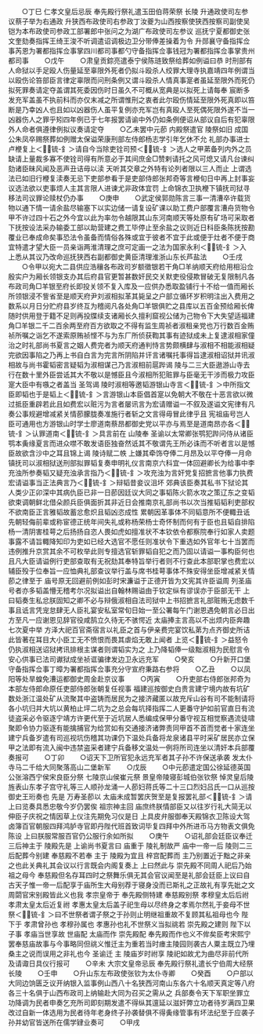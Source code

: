 <!-- { "loadSidebar": true } -->
　　○丁巳  仁孝文皇后忌辰  奉先殿行祭礼遣玉田伯蒋荣祭  长陵  升通政使司左参议蔡子举为右通政  升狭西布政使司右参政丁汝夔为山西按察使狭西按察司副使吴铠为本布政使司参政工部署郎中张问之为湖广布政使司左参议  巡抚宁夏都御史张文奎劾奏指挥王绮王浚不听调遣诏调极边卫分带俸差操着为令  升郧襄守备指挥佥事芮恩为署都指挥佥事掌四川都司事都勺守备指挥佥事钱冠为署都指挥佥事掌贵州都司事
　　○戊午
　　○肃皇贡錝亮遣泰宁侯陈琏致祭给葬如例谥曰恭  时刑部有人命狱以手足殴人伤量延至辜限外死者仍拟斗殴杀人绞罪大理寺执嘉靖四年例谓当以殴伤论笞部臣言律定辜限而问刑条例又谓斗殴杀人情真事寔者虽延至限外而死仍拟死罪奏请定夺盖谓其死委因伤时日虽久不可概从宽典是以拟死上请每奉  宸断多发充军盖虽不执前科而亦仅末减之所谓惟刑之衷者此尔殴伤情延至限外死真即以笞断是乃幸凶人也且如以凶器伤人虽平复例亦充军岂有真殴人至死偶死限外遂不当一凶器伤人之罪乎矧四年例已于七年报罢请谕中外仍如条例便诏从部议自后有犯辜限外人命者俱遵律例拟议奏请定夺
　　○乙未罢中元莭  内殿祭遣官  陵祭如旧  成国公朱凤卒赐祭葬如例赠太保谥荣康刑部左侍郎杨志学引年乞休不允  礼部办事进士卢楩复上＜锍-釒＞请自今当除吏铨司预＜锍-釒＞选人之甲苐备列内外之员缺请上量裁多寡不使铨司得有所意必于其间庶金□赞剌请托之风可熄又请凡台谏纠劾诸臣昧风闻及恶声丑诘毋以渎  天听其交章之外特有论列者限以三人而止  上谓选法已如旧行楩复渎奏无忌下吏部参看于是吏部侍郎张邦奇等言楩旬日中再上封事妄议选法欲以吏事烦人主其言限人进谏尤非政体宜罚  上命锦衣卫执楩下镇抚司狱寻移法司议罪论赎杖仍办事
　　○庚申
　　○武定侯郭勋陈言三事一清漕卒许载货物以通下情一请余盐尽输塞下以实边储一请复设矿课以助工费户部覆言漕舟货物令甲不许过四十石之外今宜以此为率勿令越限其山东河南顺天等处原有矿场可采取者下抚按设法采办输委工部以助营建之费工毕停止至余盐之议则近日科臣条陈抚按勘覆业已奉成命矣事恐法令虽备而情俗各殊或宜于彼者不宜于此或便于灶者不便于商宜特遣才望大臣一员亲诣两淮清理之庶可定画一之法为国家永利＜锍-釒＞入  上悉从其议乃改命巡抚狭西右副都御史黄臣清理淮浙山东长芦盐法
　　○壬戌
　　○令甲以宛大二县供应浩穰各布政司岁额徵银若干角□羊纳顺天府给用相沿佥殷实户为厢长领银支办其后府县官更暂甚数奸民交关默吏役侵欺冒破无复限制凡各布政司角□羊银至府长即投关领不复入库及一应供办悉取盈铺行十不给一值而厢长所领银浸不訾省至是顺天府尹刘淑相拟革其毙呈之户部立循环岁积明注出入费用之数系以月日分贮府县岁终互为稽阅凡各处角□羊银俱贮之县库以五百金预给厢长俾随时供用登于籍不足则再投牒续支诸厢长久擅利窟视公储为己物令下大失望适福建角□羊银二千二百余两至府百方欲取之不得有监生周祯者淑租亲党也万行数百金贿祯所嘱之诣乞不遂索原贿祯悭不与为东厂所侦获鞫其事有迹狱成未上复逮淑相家僮治之时礼部尚书夏言之姻人费完者为顺天府通判恃言势颇横肆与淑相不相能淑相疑完欲因事陷之乃再上书自白言为完言所阴陷并讦言诸嘱托事得旨逮淑相诏狱并讯淑相故与尚书霍韬密言疑韬为淑相谋己乃言淑相前扈跸谒  陵与二三大臣遨游山寺去行在数十里外臣尝诋其大不敬以是憾臣且今淑相所犯赃罪与臣毫无干涉而极力攻臣寔大臣中有嗾之者盖当  圣驾谒  陵时淑相等邀韬游银山寺言＜锍-釒＞中所指文臣即韬也于是韬上＜锍-釒＞言游银山本臣倡首寔以免朝大不敬在十恶言欲以微过抵臣重辟若此且如费宏以赃污为言者屡讯言为宏请赠谥一不叙及遂谥文宪律有凡奏公事规避增减紧关情莭朦胧奏准施行者斩之文言得毋冒此律乎且  宪祖庙号岂人臣可通用也方游银山时学士廖道南蔡昂都御史党以平亦与焉至是道南昂亦各＜锍-釒＞认罪道南＜锍-釒＞具言前在  山陵奉  圣谕以太常卿张鹗犯跸问侍从诸臣鹗本夤缘夏言而进众噤不敢发语臣独奋然诋其不敬谓先王所必诛而不听者言以是憾臣故欲含沙中之耳且锦上谒  陵诗赋二帙  上嫌其牵饰夺俸二月昂及以平夺俸一月命镇抚司以淑相狱送刑部拟罪韬复奏申明礼仪言南京六科宜一体回避卿长为给事中李充浊所参奏韬又疑充浊承言指乃＜锍-釒＞攻充浊为言奸党复招摭言他事力执费宏请谥事当正法典言乃＜锍-釒＞辩韬昔妾议沮坏  郊典该臣奏其私书下狱论其人类少正卯深中其病仇臣已非一日莭因廷议大同之事韬陈火箭水攻之策辽东之变韬欲束调朝鲜北借朵颜兵臣俱面折其非近日会推南京礼部尚书以次当推韬韬利吏部权不欲南臣正言雅韬故蓄忿愈炽且韬凶恣成性  累朝因革事体不同韬意所不便輙丑诋  先朝轻侮前辈或称宦德正统年间失礼或称杨荣杨士奇怀制而何有于臣也且韬自排陷杨一清阴害桂萼之后扬扬自恣人畏如虎如擅准状不本钦依令都察院奉行如家人卖题事露不请旨輙降知印为吏如已经大选官不愿任则准状令下重选如外官年七十当罢而违例推升京赏其余不可枚举此则专擅选官斩罪韬自犯之而乃固以请谥一事构臣何也且凡大臣请谥例行吏部查取有无祝劾其奉特旨举行者则不行查此本部职掌也费宏以辅臣殁于位奉旨一应恤典礼部查议举行盖与席书桂萼事体不殊安得坐臣增减紧关情莭之律至于  庙号原无回避前例如彭时宋濂谥于正德开皆为文宪其许臣谥周  列圣庙号者亦多韬盖懵无稽考尔况拟谥出自翰林赐谥由于钦定纵有谬误亦于臣部无干  上曰韬奏生私忿朕固知之卿不必与辩俄淑相自法司狱中上书招摭言礼部赃贿无虑数千事且诋言凭宠怠肆无人臣礼宴安私室常旬日始一至公署每午门谢恩遇免朝言必日出方至凡一应谢恩见辞官役咸鹄立久待无不骇愕近  太庙捧主言高以不出烦内臣奔趣七次夏中举  方泽大祀百官斋宿言以礼臣之首与伊亲费完宴饮私苐为点齐御史所诘此皆著在耳目大小臣工无不愤恨而畏其虐焰无敢上闻者  上览＜锍-釒＞益怒令仍执淑相送诏狱拷讯排根主谋者则谓韬实为之  上乃降韬俸一级黜淑相为民慰言令安心供事已法司谳狱成坐祯诓骗律发边卫永远充军
　　○癸亥
　　○升新开口堡守备指挥佥事丁暲为署都指挥佥事充分守宣府秉路右参将
　　○乙丑
　　○以凤阳等处旱蝗免漕运都御史周金赴京议事
　　○丙寅
　　○升吏部右侍郎张邦奇为本部左侍郎命原任吏部侍郎张朝复任视事  福建巡按御史白贵言建宁境内故有坑矿数处浙江温处矿从流聚其中盗铸而居民为之接济藏匿以故充斥山谷有司不能制请将各小坑归并大坑以黄柏止坪二坑为之总会每坑择指挥二人更番守护如前官直日有流徒盗采必令驱逐宁靖方许更代至于近坑居人悉编成保甲分番守视互相觉察遇流徒啸聚即令协力驱逐有能擒捕官为给赏如有交通接济诸弊责同甲首不首而觉者十家连坐建宁兵备岁遣有司巡视坑伤稽其功课仍下温处兵备将龙泉诸县平时采矿居民亦立保甲之法即有流入闽中违禁盗采者建宁兵备移文温处一例将所司连坐以清奸本兵部覆奏报可
　　○丁卯
　　○诏天下卫所官犯永远充军者其子孙不许保送承袭  发太仆寺马二千给大同聚落高山二堡新军
　　○戊辰
　　○中元莭遣定国公徐延德英国公张溶西宁侯宋良臣分祭  七陵京山侯崔元祭  景皇帝陵寝彭城伯张钦祭  悼灵皇后陵  旌表山东孝子宫守礼等三人顺孙龙涌一人莭妇蒋氏等二十三口烈妇吕氏一口从巡按御史王珩奏也  先是  万寿圣莭以  太庙未成暂罢庆贺至是复报罢礼部＜锍-釒＞请  上曰览奏具悉忠敬今岁仍罢俟  祖宗神主回  庙庶终朕情部臣又以往岁行礼大简无以伸臣子庆祝之情因草上仪注先期免习仪是日  上具皮弁服御奉天殿锦衣卫陈设大驾卤簿百官朝服四拜鸿胪寺官即丹陛代班首致词毕复四拜中外所进币马方物表文俱免陈设  上曰朕服常服百官仍公服行余如所拟
　　○庚午
　　○诏礼部会廷臣议奉迁  三后神主于  陵殿先是  上谕尚书夏言曰  庙重于  陵礼制故严  庙中一帝一后  陵则二三后配葬今别建  奉慈殿不若奉  主于  陵殿为宜且  梓宫配葬而  主乃别置近于黜之非亲之也此关典礼其会议以行言既会内阁复奏上  上曰然此与  崇先殿不同周人祀后乃始祖之母今  奉慈殿但名存耳四时之祭舞乐俱无其会官议闻至是礼部会廷臣上议曰自古天子惟一帝一后配享于庙所生大母别荐于寝身没而已斯礼之正故礼有享先妣之文周閟官宋别殿皆此义也我  孝宗皇帝于  奉先殿侧特建  奉慈殿别祭  孝穆皇太后后祔  孝肃太皇太后近复祔  孝惠太皇太后盖子祀生母以尽终身之孝焉尔然礼于妾母不世祭＜锍-釒＞曰不世祭者谓子祭之于孙则止明继祖重故不复顾其私祖母也今  陛下于  孝肃曾孙也  孝穆孙属也  孝惠孙也礼不世祭义当拟祧若  崇先殿之建则  陛下以子事  孝庙当世享故  世庙配  太庙而作  崇先殿配  奉先殿而作也义不侔矣臣考宋熙宁罢奉慈庙故事与今事略同但祧义惟迁主为重若当时瘗主陵园则袭古人粟主既立乃埋桑主之说而误用之非礼也今  圣谕迁  主  陵庙岁时祔享  陵祀如故尤为曲尽非前代所及请诹日具仪行报可
　　○辛未  大宗文皇帝忌辰  奉先殿行祭礼遣长宁伯周大经祭  长陵
　　○壬申
　　○升山东左布政使张钦为太仆寺卿
　　○癸酉
　　○户部以大同边饷匮乏议开纳银入监事例山西八十名狭西河南山东各六十名顺天真定等八府各三十名俱于山西布政司上纳输赴大同为召买之需从之  兵部奏令天下军职坐罪立功降调为民者申奏乞充所司即刻期发遣不得纵其邅延以滋奸弊立功者待岁满四卫果改过自新一体选用为民者待年老身终子孙袭替俱不得夤缘管事有坏法纪至于应袭子孙并幼官皆送所在儒学肄业奏可
　　○甲戌
